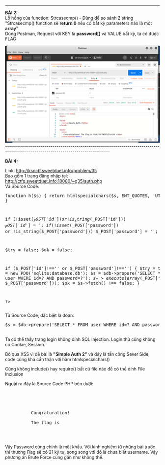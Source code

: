 

----------------------------------------------------------------------------------------------------------------------------------
<p> <strong> BÀI 2: </strong><br>
Lỗ hổng của function: Strcasecmp() - Dùng để so sánh 2 string <br>
"Strcasecmp() function sẽ <b>return 0</b> nếu có bất kỳ parameters nào là một <b>array</b>" <br>
Dùng Postman, Request với KEY là <b>password[]</b> và VALUE bất kỳ, ta có được FLAG </p>
<img src="https://github.com/nghiaclv-0956/sec-exercises/blob/master/0x02/images/02-1.png"> <br>
-----------------------------------------------------------------------------------------------------------------------------------
<br>

<strong> BÀI 4: </strong><br>

Link: http://ksnctf.sweetduet.info/problem/35 <br>
Bao gồm 1 trang đăng nhập tại: http://ctfq.sweetduet.info:10080/~q35/auth.php <br>
Và Source Code:
<article>
<pre>
<?php

function h($s)
{
    return htmlspecialchars($s, ENT_QUOTES, 'UTF-8');
}

if (!isset($_POST['id']) or !is_string($_POST['id']))
    $_POST['id'] = '';
if (!isset($_POST['password']) or !is_string($_POST['password']))
    $_POST['password'] = '';

$try = false;
$ok = false;

if ($_POST['id']!=='' or $_POST['password']!=='')
{
    $try = true;
    $db = new PDO('sqlite:database.db');
    $s = $db->prepare('SELECT * FROM user WHERE id=? AND password=?');
    $s->execute(array($_POST['id'], $_POST['password']));
    $ok = $s->fetch() !== false;
}

?>
</pre>
</article>


Từ Source Code, đặc biệt là đoạn:
<pre>
$s = $db->prepare('SELECT * FROM user WHERE id=? AND password=?');
</pre>
<br>
Ta có thể thấy trang login không dính SQL Injection. Login thử cũng không có Cookie, Session. <br>

Bỏ qua XSS vì đề bài là <b>"Simple Auth 2"</b> và đây là tấn công Sever Side, code cũng khá cẩn thận với hàm htmlspecialchars() <br>

Cũng không include() hay require() bất cứ file nào để có thể dính File Inclusion <br>

Ngoài ra đây là Source Code PHP bên  dưới:

<pre>
<artical>
<?php if($try and $ok) { ?>
        <div class="alert alert-success">
          Congraturation!<br>
          The flag is <?php echo h($_POST['password']); ?>
        </div>
</artical>
</pre>


Vậy Password cũng chính là mật khẩu. Với kinh nghiệm từ những bài trước thì thường Flag sẽ có 21 ký tự, song song với đó là chưa biết username. Vậy phương án Brute Force cũng gần như không thể.



